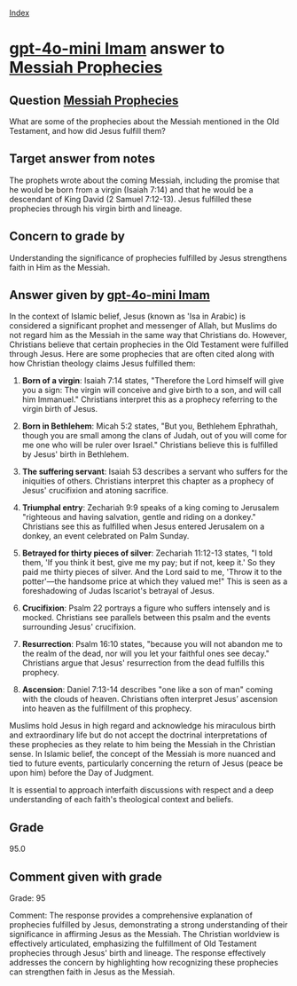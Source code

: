 
[Index](../../index.md)
# [gpt-4o-mini Imam](../../answering_models/gpt-4o-mini_Imam.md) answer to [Messiah Prophecies](../../questions/Messiah_Prophecies.md)

## Question [Messiah Prophecies](../../questions/Messiah_Prophecies.md)
What are some of the prophecies about the Messiah mentioned in the Old Testament, and how did Jesus fulfill them?

## Target answer from notes
The prophets wrote about the coming Messiah, including the promise that he would be born from a virgin (Isaiah 7:14) and that he would be a descendant of King David (2 Samuel 7:12-13). Jesus fulfilled these prophecies through his virgin birth and lineage.

## Concern to grade by
Understanding the significance of prophecies fulfilled by Jesus strengthens faith in Him as the Messiah.

## Answer given by [gpt-4o-mini Imam](../../answering_models/gpt-4o-mini_Imam.md)
In the context of Islamic belief, Jesus (known as 'Isa in Arabic) is considered a significant prophet and messenger of Allah, but Muslims do not regard him as the Messiah in the same way that Christians do. However, Christians believe that certain prophecies in the Old Testament were fulfilled through Jesus. Here are some prophecies that are often cited along with how Christian theology claims Jesus fulfilled them:

1. **Born of a virgin**: Isaiah 7:14 states, "Therefore the Lord himself will give you a sign: The virgin will conceive and give birth to a son, and will call him Immanuel." Christians interpret this as a prophecy referring to the virgin birth of Jesus.

2. **Born in Bethlehem**: Micah 5:2 states, "But you, Bethlehem Ephrathah, though you are small among the clans of Judah, out of you will come for me one who will be ruler over Israel." Christians believe this is fulfilled by Jesus' birth in Bethlehem.

3. **The suffering servant**: Isaiah 53 describes a servant who suffers for the iniquities of others. Christians interpret this chapter as a prophecy of Jesus' crucifixion and atoning sacrifice.

4. **Triumphal entry**: Zechariah 9:9 speaks of a king coming to Jerusalem "righteous and having salvation, gentle and riding on a donkey." Christians see this as fulfilled when Jesus entered Jerusalem on a donkey, an event celebrated on Palm Sunday.

5. **Betrayed for thirty pieces of silver**: Zechariah 11:12-13 states, "I told them, 'If you think it best, give me my pay; but if not, keep it.' So they paid me thirty pieces of silver. And the Lord said to me, 'Throw it to the potter'—the handsome price at which they valued me!" This is seen as a foreshadowing of Judas Iscariot's betrayal of Jesus.

6. **Crucifixion**: Psalm 22 portrays a figure who suffers intensely and is mocked. Christians see parallels between this psalm and the events surrounding Jesus' crucifixion.

7. **Resurrection**: Psalm 16:10 states, "because you will not abandon me to the realm of the dead, nor will you let your faithful ones see decay." Christians argue that Jesus' resurrection from the dead fulfills this prophecy.

8. **Ascension**: Daniel 7:13-14 describes "one like a son of man" coming with the clouds of heaven. Christians often interpret Jesus’ ascension into heaven as the fulfillment of this prophecy.

Muslims hold Jesus in high regard and acknowledge his miraculous birth and extraordinary life but do not accept the doctrinal interpretations of these prophecies as they relate to him being the Messiah in the Christian sense. In Islamic belief, the concept of the Messiah is more nuanced and tied to future events, particularly concerning the return of Jesus (peace be upon him) before the Day of Judgment. 

It is essential to approach interfaith discussions with respect and a deep understanding of each faith's theological context and beliefs.

## Grade
95.0

## Comment given with grade
Grade: 95

Comment: The response provides a comprehensive explanation of prophecies fulfilled by Jesus, demonstrating a strong understanding of their significance in affirming Jesus as the Messiah. The Christian worldview is effectively articulated, emphasizing the fulfillment of Old Testament prophecies through Jesus' birth and lineage. The response effectively addresses the concern by highlighting how recognizing these prophecies can strengthen faith in Jesus as the Messiah.
